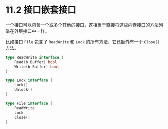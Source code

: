﻿# 11.2 接口嵌套接口

一个接口可以包含一个或多个其他的接口，这相当于直接将这些内嵌接口的方法列举在外层接口中一样。

比如接口 `File` 包含了 `ReadWrite` 和 `Lock` 的所有方法，它还额外有一个 `Close()` 方法。

```go
type ReadWrite interface {
    Read(b Buffer) bool
    Write(b Buffer) bool
}

type Lock interface {
    Lock()
    Unlock()
}

type File interface {
    ReadWrite
    Lock
    Close()
}
```


